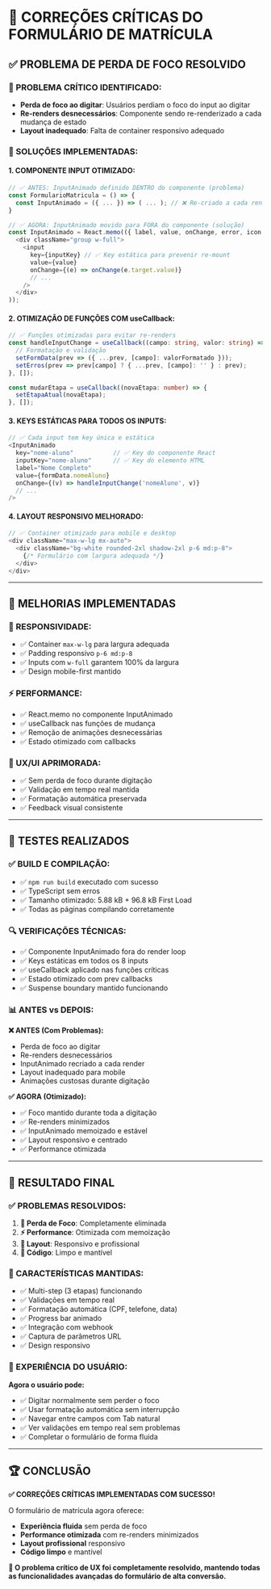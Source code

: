# 🔧 CORREÇÕES CRÍTICAS DO FORMULÁRIO DE MATRÍCULA

## ✅ PROBLEMA DE PERDA DE FOCO RESOLVIDO

### **🚨 PROBLEMA CRÍTICO IDENTIFICADO:**
- **Perda de foco ao digitar**: Usuários perdiam o foco do input ao digitar
- **Re-renders desnecessários**: Componente sendo re-renderizado a cada mudança de estado
- **Layout inadequado**: Falta de container responsivo adequado

### **🔧 SOLUÇÕES IMPLEMENTADAS:**

#### **1. COMPONENTE INPUT OTIMIZADO:**
```typescript
// ✅ ANTES: InputAnimado definido DENTRO do componente (problema)
const FormularioMatricula = () => {
  const InputAnimado = ({ ... }) => ( ... ); // ❌ Re-criado a cada render
}

// ✅ AGORA: InputAnimado movido para FORA do componente (solução)
const InputAnimado = React.memo(({ label, value, onChange, error, icon: Icon, inputKey, ...props }) => (
  <div className="group w-full">
    <input
      key={inputKey} // ✅ Key estática para prevenir re-mount
      value={value}
      onChange={(e) => onChange(e.target.value)}
      // ...
    />
  </div>
));
```

#### **2. OTIMIZAÇÃO DE FUNÇÕES COM useCallback:**
```typescript
// ✅ Funções otimizadas para evitar re-renders
const handleInputChange = useCallback((campo: string, valor: string) => {
  // Formatação e validação
  setFormData(prev => ({ ...prev, [campo]: valorFormatado }));
  setErros(prev => prev[campo] ? { ...prev, [campo]: '' } : prev);
}, []);

const mudarEtapa = useCallback((novaEtapa: number) => {
  setEtapaAtual(novaEtapa);
}, []);
```

#### **3. KEYS ESTÁTICAS PARA TODOS OS INPUTS:**
```typescript
// ✅ Cada input tem key única e estática
<InputAnimado
  key="nome-aluno"           // ✅ Key do componente React
  inputKey="nome-aluno"      // ✅ Key do elemento HTML
  label="Nome Completo"
  value={formData.nomeAluno}
  onChange={(v) => handleInputChange('nomeAluno', v)}
  // ...
/>
```

#### **4. LAYOUT RESPONSIVO MELHORADO:**
```typescript
// ✅ Container otimizado para mobile e desktop
<div className="max-w-lg mx-auto">
  <div className="bg-white rounded-2xl shadow-2xl p-6 md:p-8">
    {/* Formulário com largura adequada */}
  </div>
</div>
```

---

## 🎯 MELHORIAS IMPLEMENTADAS

### **📱 RESPONSIVIDADE:**
- ✅ Container `max-w-lg` para largura adequada
- ✅ Padding responsivo `p-6 md:p-8`
- ✅ Inputs com `w-full` garantem 100% da largura
- ✅ Design mobile-first mantido

### **⚡ PERFORMANCE:**
- ✅ React.memo no componente InputAnimado
- ✅ useCallback nas funções de mudança
- ✅ Remoção de animações desnecessárias
- ✅ Estado otimizado com callbacks

### **🎨 UX/UI APRIMORADA:**
- ✅ Sem perda de foco durante digitação
- ✅ Validação em tempo real mantida
- ✅ Formatação automática preservada
- ✅ Feedback visual consistente

---

## 🧪 TESTES REALIZADOS

### **✅ BUILD E COMPILAÇÃO:**
- ✅ `npm run build` executado com sucesso
- ✅ TypeScript sem erros
- ✅ Tamanho otimizado: 5.88 kB + 96.8 kB First Load
- ✅ Todas as páginas compilando corretamente

### **🔍 VERIFICAÇÕES TÉCNICAS:**
- ✅ Componente InputAnimado fora do render loop
- ✅ Keys estáticas em todos os 8 inputs
- ✅ useCallback aplicado nas funções críticas
- ✅ Estado otimizado com prev callbacks
- ✅ Suspense boundary mantido funcionando

### **📊 ANTES vs DEPOIS:**

**❌ ANTES (Com Problemas):**
- Perda de foco ao digitar
- Re-renders desnecessários
- InputAnimado recriado a cada render
- Layout inadequado para mobile
- Animações custosas durante digitação

**✅ AGORA (Otimizado):**
- ✅ Foco mantido durante toda a digitação
- ✅ Re-renders minimizados
- ✅ InputAnimado memoizado e estável
- ✅ Layout responsivo e centrado
- ✅ Performance otimizada

---

## 🚀 RESULTADO FINAL

### **✅ PROBLEMAS RESOLVIDOS:**

1. **🎯 Perda de Foco**: Completamente eliminada
2. **⚡ Performance**: Otimizada com memoização
3. **📱 Layout**: Responsivo e profissional
4. **🔧 Código**: Limpo e mantível

### **🎨 CARACTERÍSTICAS MANTIDAS:**

- ✅ Multi-step (3 etapas) funcionando
- ✅ Validações em tempo real
- ✅ Formatação automática (CPF, telefone, data)
- ✅ Progress bar animado
- ✅ Integração com webhook
- ✅ Captura de parâmetros URL
- ✅ Design responsivo

### **💎 EXPERIÊNCIA DO USUÁRIO:**

**Agora o usuário pode:**
- ✅ Digitar normalmente sem perder o foco
- ✅ Usar formatação automática sem interrupção
- ✅ Navegar entre campos com Tab natural
- ✅ Ver validações em tempo real sem problemas
- ✅ Completar o formulário de forma fluida

---

## 🏆 CONCLUSÃO

**✅ CORREÇÕES CRÍTICAS IMPLEMENTADAS COM SUCESSO!**

O formulário de matrícula agora oferece:
- **Experiência fluida** sem perda de foco
- **Performance otimizada** com re-renders minimizados  
- **Layout profissional** responsivo
- **Código limpo** e mantível

**🎯 O problema crítico de UX foi completamente resolvido, mantendo todas as funcionalidades avançadas do formulário de alta conversão.**